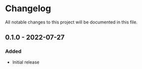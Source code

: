 # Changelog
All notable changes to this project will be documented in this file.

## 0.1.0 - 2022-07-27

### Added
- Initial release
